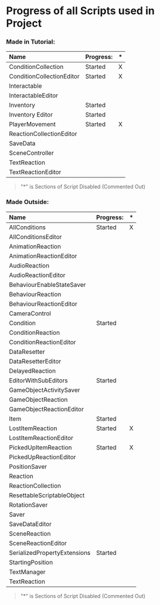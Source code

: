 # Progress of all Scripts used in Project

### Made in Tutorial:
| Name				| Progress:	| * |
|:------------------------------|:--------------|:-:|
| ConditionCollection		| Started	| X
| ConditionCollectionEditor	| Started	| X
| Interactable			| 		|
| InteractableEditor		| 		|
| Inventory			| Started	|
| Inventory Editor		| Started	|
| PlayerMovement		| Started	| X
| ReactionCollectionEditor	| 		|
| SaveData			| 		| 
| SceneController		| 		|
| TextReaction			| 		|
| TextReactionEditor		| 		| |
> "*" is Sections of Script Disabled (Commented Out)

### Made Outside:
| Name				| Progress:	| * |
|:------------------------------|:--------------|:-:|
| AllConditions			| Started	| X
| AllConditionsEditor		| 		|
| AnimationReaction		| 		|
| AnimationReactionEditor	| 		|
| AudioReaction			| 		|
| AudioReactionEditor		| 		|
| BehaviourEnableStateSaver	| 		|
| BehaviourReaction		| 		|
| BehaviourReactionEditor	| 		|
| CameraControl			| 		|
| Condition			| Started	|
| ConditionReaction		| 		|
| ConditionReactionEditor	| 		|
| DataResetter			| 		|
| DataResetterEditor		| 		|
| DelayedReaction		| 		|
| EditorWithSubEditors		| Started	|
| GameObjectActivitySaver	| 		|
| GameObjectReaction		| 		|
| GameObjectReactionEditor	| 		|
| Item				| Started	|
| LostItemReaction		| Started	| X
| LostItemReactionEditor	| 		|
| PickedUpItemReaction		| Started	| X
| PickedUpReactionEditor	| 		|
| PositionSaver			| 		|
| Reaction			| 		|
| ReactionCollection		| 		|
| ResettableScriptableObject	| 		| 
| RotationSaver			| 		|
| Saver				| 		|
| SaveDataEditor		| 		|
| SceneReaction			| 		|
| SceneReactionEditor		| 		|
| SerializedPropertyExtensions	| Started	|
| StartingPosition		| 		|
| TextManager			| 		|
| TextReaction			| 		| |
> "*" is Sections of Script Disabled (Commented Out)